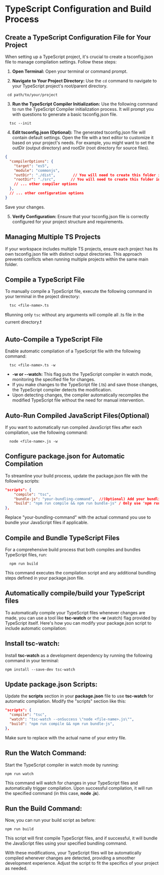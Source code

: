 
# TypeScript Configuration and Build Process

## Create a TypeScript Configuration File for Your Project
When setting up a TypeScript project, it's crucial to 
create a tsconfig.json file to manage compilation settings. 
Follow these steps:

1. **Open Terminal:**
   Open your terminal or command prompt.

2. **Navigate to Your Project Directory:**
   Use the `cd` command to navigate to your TypeScript 
   project's root/parent directory.
  ```node
   cd path/to/your/project
  ```
3. **Run the TypeScript Compiler Initialization:**
   Use the following command to run the TypeScript
  Compiler initialization process. It will prompt you 
  with questions to generate a basic tsconfig.json file.
```node
  tsc --init
```

4. **Edit tsconfig.json (Optional):**
The generated tsconfig.json file will contain default settings. 
Open the file with a text editor to customize it based on your 
project's needs. For example, you might want to set the outDir 
(output directory) and rootDir (root directory for source files).
```json
{
  "compilerOptions": {
    "target": "es5",
    "module": "commonjs",
    "outDir": "./dist",        // You will need to create this folder in your project
    "rootDir": "./src",       // You will need to create this folder in your project
    // ... other compiler options
  },
  // ... other configuration options
}
```
Save your changes.

5. **Verify Configuration:**
Ensure that your tsconfig.json file is correctly configured for your 
project structure and requirements.


## Managing Multiple TS Projects
If your workspace includes multiple TS projects, 
ensure each project has its own tsconfig.json file 
with distinct output directories. This approach prevents 
conflicts when running multiple projects within the same 
main folder.

## Compile a TypeScript File
To manually compile a TypeScript file, execute the 
following command in your terminal in the project directory: 

```node  
  tsc <file-name>.ts
```
❗Running only ` tsc ` without any arguments will compile all .ts file in the current directory.❗

## Auto-Compile a TypeScript File
Enable automatic compilation of a TypeScript file with 
the following command:
```node  
  tsc <file-name>.ts -w
```
- **-w or --watch:** This flag puts the TypeScript compiler 
in watch mode, monitoring the specified file for changes.
- If you make changes to the TypeScript file (<file-name>.ts) 
and save those changes, the TypeScript compiler detects the 
modification.
- Upon detecting changes, the compiler automatically recompiles 
the modified TypeScript file without the need for manual intervention.

## Auto-Run Compiled JavaScript Files(Optional)
If you want to automatically run compiled JavaScript 
files after each compilation, use the following command:
```node  
  node <file-name>.js -w
```

## Configure package.json for Automatic Compilation
To streamline your build process, update the package.json 
file with the following scripts:
```json  
"scripts": {
    "compile": "tsc",
    "bundle-js": "your-bundling-command",  //(Optional) Add your bundling command here.
    "build": "npm run compile && npm run bundle-js" / Only use 'npm run compile' if you dont have a bundle-js.
},
```
Replace "your-bundling-command" with the actual command you 
use to bundle your JavaScript files if applicable.

## Compile and Bundle TypeScript Files
For a comprehensive build process that both compiles and 
bundles TypeScript files, run:
```node
  npm run build
```
This command executes the compilation script and any additional
bundling steps defined in your package.json file.

## Automatically compile/build your TypeScript files
To automatically compile your TypeScript files whenever 
changes are made, you can use a tool like **tsc-watch** or 
the **-w** (watch) flag provided by TypeScript itself. 
Here's how you can modify your package.json script to 
include automatic compilation:

## Install tsc-watch:
Install **tsc-watch** as a development dependency by running 
the following command in your terminal:
```node
npm install --save-dev tsc-watch
```

## Update package.json Scripts:
Update the **scripts** section in your **package.json** file 
to use **tsc-watch** for automatic compilation. Modify the "scripts" 
section like this:
```json
"scripts": {
  "compile": "tsc",
  "watch": "tsc-watch --onSuccess \"node <file-name>.js\"",
  "build": "npm run compile && npm run bundle-js",
},
```
Make sure to replace **<file-name>** with the actual name of your entry file.

## Run the Watch Command:
Start the TypeScript compiler in watch mode by running:
```node
npm run watch
```
This command will watch for changes in your TypeScript files and 
automatically trigger compilation. Upon successful compilation, 
it will run the specified command (in this case, **node <file-name>.js**).

## Run the Build Command:
Now, you can run your build script as before:
```node
npm run build
```

This script will first compile TypeScript files, and if successful, 
it will bundle the JavaScript files 
using your specified bundling command.

With these modifications, your TypeScript files will be automatically 
compiled whenever changes are detected, providing a smoother development 
experience. Adjust the script to fit the specifics of your project as needed.
